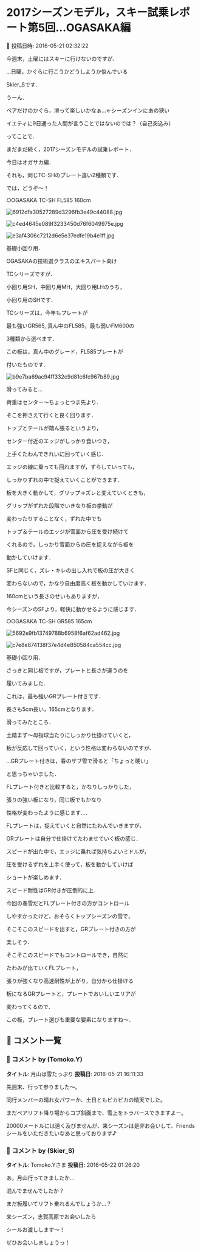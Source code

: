 # 2017シーズンモデル，スキー試乗レポート第5回…OGASAKA編

📅 投稿日時: 2016-05-21 02:32:22

今週末，土曜にはスキーに行けないのですが．


…日曜，かぐらに行こうかどうしようか悩んでいる


Skier_Sです．


うーん．


ペアだけのかぐら，滑って楽しいかなぁ…←シーズンインにあの狭い


イエティに9日通った人間が言うことではないのでは？（自己突込み）





ってことで．


まだまだ続く，2017シーズンモデルの試乗レポート．


今日はオガサカ編．


それも，同じTC-SHのプレート違い2種類です．





では，どうぞ～！[]()





○OGASAKA TC-SH FL585 160cm







![6912dfa30527289d3296fb3e49c44088.jpg](images/6912dfa30527289d3296fb3e49c44088.jpg)









![c4ed4645e089f3233450d76f6049975e.jpg](images/c4ed4645e089f3233450d76f6049975e.jpg)









![e3af4306c7212d6e5e37edfe19b4e1ff.jpg](images/e3af4306c7212d6e5e37edfe19b4e1ff.jpg)







基礎小回り用．





OGASAKAの技術選クラスのエキスパート向け


TCシリーズですが．


小回り用SH，中回り用MH，大回り用LHのうち，


小回り用のSHです．





TCシリーズは，今年もプレートが


最も強いGR565, 真ん中のFL585，最も弱いFM600の 


3種類から選べます．





この板は，真ん中のグレード，FL585プレートが


付いたものです．




![b9e7ba69ac94ff332c9d81c6fc967b89.jpg](images/b9e7ba69ac94ff332c9d81c6fc967b89.jpg)







滑ってみると…


荷重はセンター～ちょっとつま先より．


そこを押さえて行くと良く回ります．


トップとテールが踏ん張るというより，


センター付近のエッジがしっかり食いつき，


上手くたわんできれいに回っていく感じ．





エッジの線に乗っても回れますが，ずらしていっても，


しっかりずれの中で捉えていくことができます．


板を大きく動かして，グリップ→ズレと変えていくときも，


グリップがずれた段階でいきなり板の挙動が


変わったりすることなく，ずれた中でも


トップ＆テールのエッジが雪面から圧を受け続けて


くれるので，しっかり雪面からの圧を捉えながら板を


動かしていけます．


SFと同じく，ズレ・キレの出し入れで板の圧が大きく


変わらないので，かなり自由度高く板を動かしていけます．


160cmという長さのせいもありますが，


今シーズンのSFより，軽快に動かせるように感じます．[]()





○OGASAKA TC-SH GR585 165cm







![5692e9fb13749788b6958f6af62ad462.jpg](images/5692e9fb13749788b6958f6af62ad462.jpg)









![c7e8e874138f37e4d4e850584ca554cc.jpg](images/c7e8e874138f37e4d4e850584ca554cc.jpg)







基礎小回り用．


さっきと同じ板ですが，プレートと長さが違うのを


履いてみました．





これは，最も強いGRプレート付きです．


長さも5cm長い，165cmとなります．





滑ってみたところ．


土踏まず～母指球当たりにしっかり仕掛けていくと，


板が反応して回っていく，という性格は変わらないのですが．


…GRプレート付きは，春のザブ雪で滑ると「ちょっと硬い」


と思っちゃいました．


FLプレート付きと比較すると，かなりしっかりした，


張りの強い板になり，同じ板でもかなり


性格が変わったように感じます…．





FLプレートは，捉えていくと自然にたわんでいきますが，


GRプレートは自分で仕掛けてたわませていく板の感じ．


スピードが出た中で，エッジに乗れば気持ちよいミドルが，


圧を受けるずれを上手く使って，板を動かしていけば


ショートが楽しめます．


スピード耐性はGR付きが圧倒的に上．


今回の春雪だとFLプレート付きの方がコントロール


しやすかったけど，おそらくトップシーズンの雪で，


そこそこのスピードを出すと，GRプレート付きの方が


楽しそう．





そこそこのスピードでもコントロールでき，自然に


たわみが出ていくFLプレート，


張りが強くなり高速耐性が上がり，自分から仕掛ける


板になるGRプレートと，プレートでおいしいエリアが


変わってくるので．


この板，プレート選びも重要な要素になりますね～．

## 💬 コメント一覧

### 💬 コメント by (Tomoko.Y)
**タイトル**: 月山は雪たっぷり
**投稿日**: 2016-05-21 16:11:33

先週末、行って参りました～。

同行メンバーの晴れ女パワーか、土日ともピカピカの晴天でした。

まだペアリフト降り場からコブ斜面まで、雪上をトラバースできますよー。



20000メートルには遠く及びませんが、来シーズンは是非お会いして、Friendsシールをいただきたいなあと思っております♪

### 💬 コメント by (Skier_S)
**タイトル**: Tomoko.Yさま
**投稿日**: 2016-05-22 01:26:20

あ，月山行ってきましたか…

混んでませんでしたか？

まだ板履いてリフト乗れるんでしょうか…？



来シーズン，志賀高原でお会いしたら

シールお渡しします～！

ぜひお会いしましょうっ！


